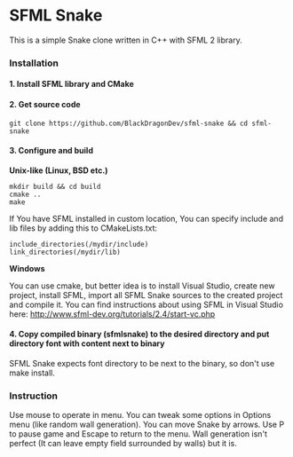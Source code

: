 # SFML Snake
This is a simple Snake clone written in C++ with SFML 2 library.

### Installation

#### 1. Install SFML library and CMake

#### 2. Get source code

    git clone https://github.com/BlackDragonDev/sfml-snake && cd sfml-snake
    
#### 3. Configure and build
**Unix-like (Linux, BSD etc.)**

    mkdir build && cd build
    cmake ..
    make
    
If You have SFML installed in custom location, You can specify include and lib files by adding this to CMakeLists.txt:

    include_directories(/mydir/include)
    link_directories(/mydir/lib)
    
**Windows**

You can use cmake, but better idea is to install Visual Studio, create new project, install SFML, import all SFML Snake sources to the created project and compile it. You can find instructions about using SFML in Visual Studio here:
http://www.sfml-dev.org/tutorials/2.4/start-vc.php
    
#### 4. Copy compiled binary (sfmlsnake) to the desired directory and put directory font with content next to binary
SFML Snake expects font directory to be next to the binary, so don't use make install.

### Instruction
Use mouse to operate in menu. You can tweak some options in Options menu (like random wall generation). You can move Snake by arrows. Use P to pause game and Escape to return to the menu. Wall generation isn't perfect (It can leave empty field surrounded by walls) but it is.
